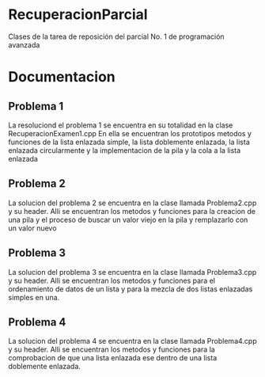 # RecuperacionParcial
Clases de la tarea de reposición del parcial No. 1 de programación avanzada

# Documentacion
## Problema 1
La resoluciond el problema 1 se encuentra en su totalidad en la clase RecuperacionExamen1.cpp
En ella se encuentran los prototipos metodos y funciones de la lista enlazada simple, la lista doblemente enlazada,
la lista enlazada circularmente y  la implementacion de la pila y la cola a la lista enlazada
## Problema 2
La solucion del problema 2 se encuentra en la clase llamada Problema2.cpp y su header.
Alli se encuentran los metodos y funciones para la creacion de una pila y el proceso de buscar un valor viejo en la pila
y remplazarlo con un valor nuevo
## Problema 3
La solucion del problema 3 se encuentra en la clase llamada Problema3.cpp y su header.
Alli se encuentran los metodos y funciones para el ordenamiento de datos de un lista y para la mezcla de dos listas 
enlazadas simples en una.
## Problema 4
La solucion del problema 4 se encuentra en la clase llamada Problema4.cpp y su header.
Alli se encuentran los metodos y funciones para la comprobacion de que una lista enlazada ese dentro de una lista
doblemente enlazada.
